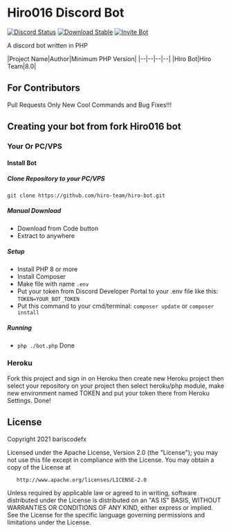 # Hiro016 Discord Bot
[![Discord Status](https://img.shields.io/discord/1011396013296193707)](https://discord.gg/EkFZzAzHr6)
[![Download Stable](https://img.shields.io/badge/download-stable-success)](https://github.com/hiro-team/hiro-bot/releases/latest)
[![Invite Bot](https://img.shields.io/badge/invite-invite%20bot-success)](https://discord.com/api/oauth2/authorize?client_id=1074961668074905662&permissions=8&scope=bot)

A discord bot written in PHP

|Project Name|Author|Minimum PHP Version|
|--|--|--|--|
|Hiro Bot|Hiro Team|8.0|

## For Contributors
Pull Requests Only New Cool Commands and Bug Fixes!!!

## Creating your bot from fork Hiro016 bot
### Your Or PC/VPS
#### Install Bot
##### Clone Repository to your PC/VPS
```
git clone https://github.com/hiro-team/hiro-bot.git
```
##### Manual Download
- Download from Code button
- Extract to anywhere
##### Setup
- Install PHP 8 or more
- Install Composer
- Make file with name `.env`
- Put your token from Discord Developer Portal 
to your .env file like this: `TOKEN=YOUR_BOT_TOKEN`
- Put this command to your cmd/terminal: `composer update` or `composer install`
##### Running
- `php ./bot.php`
Done

### Heroku
Fork this project and sign in on Heroku then create new
Heroku project then select your repository on your project
then select heroku/php module, make new environment named TOKEN and
put your token there from Heroku Settings.
Done!

## License
Copyright 2021 bariscodefx

Licensed under the Apache License, Version 2.0 (the "License");
you may not use this file except in compliance with the License.
You may obtain a copy of the License at

       http://www.apache.org/licenses/LICENSE-2.0

Unless required by applicable law or agreed to in writing, software
distributed under the License is distributed on an "AS IS" BASIS,
WITHOUT WARRANTIES OR CONDITIONS OF ANY KIND, either express or implied.
See the License for the specific language governing permissions and
limitations under the License.
